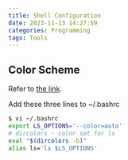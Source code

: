 ```yaml
---
title: Shell Configuration
date: 2023-11-13 14:27:59
categories: Programming
tags: Tools
---
```


## Color Scheme

Refer to [the link](https://askubuntu.com/questions/466198/how-do-i-change-the-color-for-directories-with-ls-in-the-console).

Add these three lines to ~/.bashrc

```bash
$ vi ~/.bashrc
export LS_OPTIONS='--color=auto'
# dircolors - color set for ls
eval "$(dircolors -b)"
alias ls='ls $LS_OPTIONS'
```

